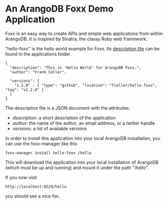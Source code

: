 An ArangoDB Foxx Demo Application
================================

Foxx is an easy way to create APIs and simple web applications from
within ArangoDB. It is inspired by Sinatra, the classy Ruby web
framework.

"hello-foxx" is the hello world example for Foxx. Its
[description file](https://github.com/triAGENS/foxx-apps/blob/master/applications/hello-foxx.json)
can be found in the applications folder.

    {
      "description": "This is 'Hello World' for ArangoDB Foxx.",
      "author": "Frank Celler",

      "versions": {
        "1.2.0" : { "type": "github", "location": "fceller/hello-foxx", "tag": "v1.2.0" }
      }
    }

The description file is a JSON document with the attributes:

* *description*: a short description of the application
* *author*: the name of the author, an email address, or a twitter handle
* *versions*: a list of available versions

In order to install this application into your local ArangoDB
installation, you can use the foxx-manager like this

    foxx-manager install hello-foxx /hello

This will download the application into your local installation of
ArangoDB (which must be up and running) and mount it under the path
"/hello".

If you now visit

    http://localhost:8529/hello

you should see a nice fox.
